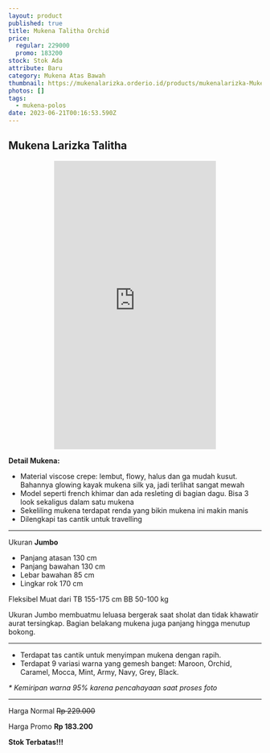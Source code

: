```yaml
---
layout: product
published: true
title: Mukena Talitha Orchid
price:
  regular: 229000
  promo: 183200
stock: Stok Ada
attribute: Baru
category: Mukena Atas Bawah
thumbnail: https://mukenalarizka.orderio.id/products/mukenalarizka-Mukena-Talitha-Orchid.JPG
photos: []
tags:
  - mukena-polos
date: 2023-06-21T00:16:53.590Z
---
```

## Mukena Larizka Talitha

<center><iframe width="322" height="573" src="https://www.youtube.com/embed/t5U0dtoycJk?rel=0" title="Video Mukena Talitha - mukenalarizka.com" frameborder="0" allow="accelerometer; autoplay; clipboard-write; encrypted-media; gyroscope; picture-in-picture; web-share" allowfullscreen=""></iframe></center>

**Detail Mukena:**

* Material viscose crepe: lembut, flowy, halus dan ga mudah kusut. Bahannya glowing kayak mukena silk ya, jadi terlihat sangat mewah
* Model seperti french khimar dan ada resleting di bagian dagu. Bisa 3 look sekaligus dalam satu mukena
* Sekeliling mukena terdapat renda yang bikin mukena ini makin manis
* Dilengkapi tas cantik untuk travelling

- - -

Ukuran **Jumbo**

* Panjang atasan 130 cm
* Panjang bawahan 130 cm
* Lebar bawahan 85 cm
* Lingkar rok 170 cm

Fleksibel Muat dari TB 155-175 cm BB 50-100 kg

Ukuran Jumbo membuatmu leluasa bergerak saat sholat dan tidak khawatir aurat tersingkap. Bagian belakang mukena juga panjang hingga menutup bokong.

- - -

* Terdapat tas cantik untuk menyimpan mukena dengan rapih.
* Terdapat 9 variasi warna yang gemesh banget: Maroon, Orchid, Caramel, Mocca, Mint, Army, Navy, Grey, Black.

*\* Kemiripan warna 95% karena pencahayaan saat proses foto*

- - -

Harga Normal ~~Rp 229.000~~

Harga Promo **Rp 183.200**

**Stok Terbatas!!!**
